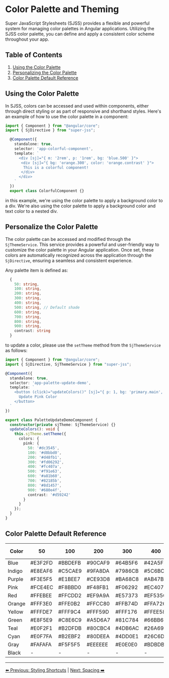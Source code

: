 # Color Palette and Theming
Super JavaScript Stylesheets (SJSS) provides a flexible and powerful system for managing color palettes in Angular applications. Utilizing the SJSS color palette, you can define and apply a consistent color scheme throughout your app.

## Table of Contents
1. [Using the Color Palette](#using-the-color-palette)
2. [Personalizing the Color Palette](#personalize-the-color-palette)
3. [Color Palette Default Reference](#color-palette-default-reference)

## Using the Color Palette
In SJSS, colors can be accessed and used within components, either through direct styling or as part of responsive and shorthand styles. Here's an example of how to use the color palette in a component:
```typescript
import { Component } from "@angular/core";
import { SjDirective } from "super-jss";

  @Component({
    standalone: true,
    selector: 'app-colorful-component',
    template: `
      <div [sj]="{ m: '2rem', p: '1rem', bg: 'blue.500' }">
       <div [sj]="{ bg: 'orange.300', color: 'orange.contrast' }">
        This is a colorful component!
       </div>        
      </div>
    `
  })
  export class ColorfulComponent {}

```
in this example, we're using the color palette to apply a background color to a div. We're also using the color palette to apply a background color and text color to a nested div.

## Personalize the Color Palette

The color palette can be accessed and modified through the `SjThemeService`. This service provides a powerful and user-friendly way to customize the color palette in your Angular application. Once set, these colors are automatically recognized across the application through the `SjDirective`, ensuring a seamless and consistent experience.

Any palette item is defined as:
```typescript
  {
    50: string,
    100: string,
    200: string,
    300: string,
    400: string,
    500: string, // Default shade
    600: string,
    700: string,
    800: string,
    900: string,
    contrast: string
  } 
```
to update a color, please use the `setTheme` method from the `SjThemeService` as follows:
```typescript
import { Component } from "@angular/core";
import { SjDirective, SjThemeService } from "super-jss";

@Component({
  standalone: true,
  selector: 'app-palette-update-demo',
  template: `
    <button (click)="updateColors()" [sj]="{ p: 1, bg: 'primary.main', color: 'primary.contrast', borderRadius: '4px', cursor: 'pointer' }">
      Update Pink Color
    </button>
  `
})

export class PaletteUpdateDemoComponent {
  constructor(private sjTheme: SjThemeService) {}
  updateColors(): void {
    this.sjTheme.setTheme({
      colors: {
        pink: {
          50: '#dc3545',
          100: '#d8bbd0',
          200: '#d48fb1',
          300: '#fd06292',
          400: '#fc407a',
          500: '#f91e63',
          600: '#a81b60',
          700: '#82185b',
          800: '#8d1457',
          900: '#680e4f',
          contrast: '#d59242'
        }
      }
    });
  }
}

```

## Color Palette Default Reference

| Color  | 50       | 100      | 200      | 300      | 400      | 500 (default) | 600      | 700      | 800      | 900      | Contrast |
|--------|----------|----------|----------|----------|----------|---------------|----------|----------|----------|----------|----------|
| Blue   | #E3F2FD  | #BBDEFB  | #90CAF9  | #64B5F6  | #42A5F5  | #3498DB       | #2E86C1  | #1976D2  | #1565C0  | #0D47A1  | #c26d29  |
| Indigo | #E8EAF6  | #C5CAE9  | #9FA8DA  | #7986CB  | #5C6BC0  | #3F51B5       | #3949AB  | #303F9F  | #283593  | #1A237E  | #f59242  |
| Purple | #F3E5F5  | #E1BEE7  | #CE93D8  | #BA68C8  | #AB47BC  | #9C27B0       | #8E24AA  | #7B1FA2  | #6A1B9A  | #4A148C  | #f59242  |
| Pink   | #FCE4EC  | #F8BBD0  | #F48FB1  | #F06292  | #EC407A  | #E91E63       | #D81B60  | #C2185B  | #AD1457  | #880E4F  | #f59242  |
| Red    | #FFEBEE  | #FFCDD2  | #EF9A9A  | #E57373  | #EF5350  | #E74C3C       | #E53935  | #D32F2F  | #C62828  | #771010  | #f59242  |
| Orange | #FFF3E0  | #FFE0B2  | #FFCC80  | #FFB74D  | #FFA726  | #F39C12       | #FB8C00  | #F57C00  | #EF6C00  | #bb4600  | #f59242  |
| Yellow | #FFFDE7  | #FFF9C4  | #FFF59D  | #FFF176  | #FFEE58  | #FFEB3B       | #FDD835  | #FBC02D  | #F9A825  | #F57F17  | #f59242  |
| Green  | #E8F5E9  | #C8E6C9  | #A5D6A7  | #81C784  | #66BB6A  | #4CAF50       | #43A047  | #388E3C  | #2E7D32  | #1B5E20  | #f59242  |
| Teal   | #E0F2F1  | #B2DFDB  | #80CBC4  | #4DB6AC  | #26A69A  | #009688       | #00897B  | #00796B  | #00695C  | #004D40  | #f59242  |
| Cyan   | #E0F7FA  | #B2EBF2  | #80DEEA  | #4DD0E1  | #26C6DA  | #00BCD4       | #00ACC1  | #0097A7  | #00838F  | #006064  | #f59242  |
| Gray   | #FAFAFA  | #F5F5F5  | #EEEEEE  | #E0E0E0  | #BDBDBD  | #9E9E9E       | #757575  | #616161  | #424242  | #212121  | #f59242  |
| Black  | -        | -        | -        | -        | -        | #000000       | -        | -        | -        | -        | -        |


---

[⬅️ Previous: Styling Shortcuts](styling-shortcuts.md) | [Next: Spacing ➡️](spacing.md)
